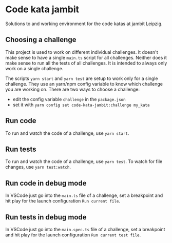 # Code kata jambit

Solutions to and working environment for the code katas at jambit Leipzig.

## Choosing a challenge

This project is used to work on different individual challenges. It doesn't make sense to have a single `main.ts` script for all challenges. Neither does it make sense to run all the tests of all challenges. It is intended to always only work on a single challenge.

The scripts `yarn start` and `yarn test` are setup to work only for a single challenge. They use an yarn/npm config variable to know which challenge you are working on. There are two ways to choose a challenge:

-  edit the config variable `challenge` in the `package.json`
-  set it with `yarn config set code-kata-jambit:challenge my_kata`

## Run code

To run and watch the code of a challenge, use `yarn start`.

## Run tests

To run and watch the code of a challenge, use `yarn test`. To watch for file changes, use `yarn test:watch`.

## Run code in debug mode

In VSCode just go into the `main.ts` file of a challenge, set a breakpoint and hit play for the launch configuration `Run current file`.

## Run tests in debug mode

In VSCode just go into the `main.spec.ts` file of a challenge, set a breakpoint and hit play for the launch configuration `Run current test file`.
